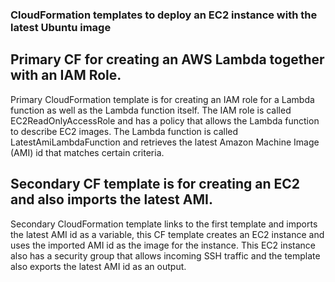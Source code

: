 ### CloudFormation templates to deploy an EC2 instance with the latest Ubuntu image

## Primary CF for creating an AWS Lambda together with an IAM Role.

Primary CloudFormation template is for creating an IAM role for a Lambda function as well as the Lambda function itself. The IAM role is called EC2ReadOnlyAccessRole and has a policy that allows the Lambda function to describe EC2 images. The Lambda function is called LatestAmiLambdaFunction and retrieves the latest Amazon Machine Image (AMI) id that matches certain criteria.

## Secondary CF template is for creating an EC2 and also imports the latest AMI.

Secondary CloudFormation template links to the first template and imports the latest AMI id as a variable, this CF template creates an EC2 instance and uses the imported AMI id as the image for the instance. This EC2 instance also has a security group that allows incoming SSH traffic and the template also exports the latest AMI id as an output.
